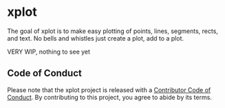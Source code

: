
<!-- README.md is generated from README.Rmd. Please edit that file -->

# xplot

<!-- badges: start -->
<!-- badges: end -->

The goal of xplot is to make easy plotting of points, lines, segments,
rects, and text. No bells and whistles just create a plot, add to a
plot.

VERY WIP, nothing to see yet

## Code of Conduct

Please note that the xplot project is released with a [Contributor Code
of
Conduct](https://contributor-covenant.org/version/2/1/CODE_OF_CONDUCT.html).
By contributing to this project, you agree to abide by its terms.

